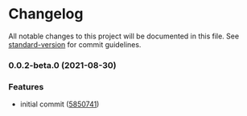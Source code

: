 # Changelog

All notable changes to this project will be documented in this file. See [standard-version](https://github.com/conventional-changelog/standard-version) for commit guidelines.

### 0.0.2-beta.0 (2021-08-30)


### Features

* initial commit ([5850741](https://github.com/gracefullight/release-test/commit/585074195ede6833930fc138b1670304333aca91))
